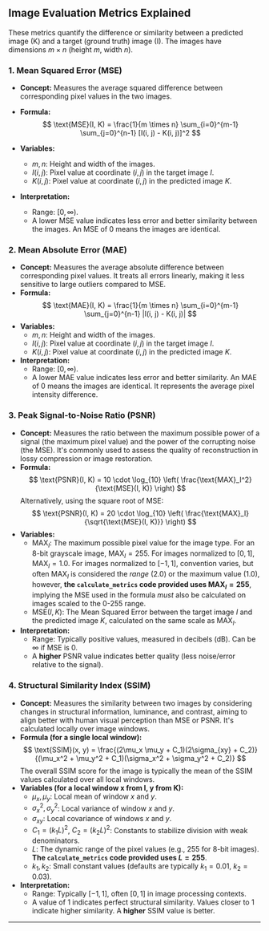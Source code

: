 ## Image Evaluation Metrics Explained

These metrics quantify the difference or similarity between a predicted image (K) and a target (ground truth) image (I). The images have dimensions $m \times n$ (height $m$, width $n$).

### 1. Mean Squared Error (MSE)

*   **Concept:** Measures the average squared difference between corresponding pixel values in the two images.
*   **Formula:**   
    $$
    \text{MSE}(I, K) = \frac{1}{m \times n} \sum_{i=0}^{m-1} \sum_{j=0}^{n-1} [I(i, j) - K(i, j)]^2
    $$    
    
*   **Variables:**
    *   $m, n$: Height and width of the images.
    *   $I(i, j)$: Pixel value at coordinate $(i, j)$ in the target image $I$.
    *   $K(i, j)$: Pixel value at coordinate $(i, j)$ in the predicted image $K$.
*   **Interpretation:**
    *   Range: $[0, \infty)$.
    *   A lower MSE value indicates less error and better similarity between the images. An MSE of 0 means the images are identical.

### 2. Mean Absolute Error (MAE)

*   **Concept:** Measures the average absolute difference between corresponding pixel values. It treats all errors linearly, making it less sensitive to large outliers compared to MSE.
*   **Formula:**
    $$
    \text{MAE}(I, K) = \frac{1}{m \times n} \sum_{i=0}^{m-1} \sum_{j=0}^{n-1} |I(i, j) - K(i, j)|
    $$
*   **Variables:**
    *   $m, n$: Height and width of the images.
    *   $I(i, j)$: Pixel value at coordinate $(i, j)$ in the target image $I$.
    *   $K(i, j)$: Pixel value at coordinate $(i, j)$ in the predicted image $K$.
*   **Interpretation:**
    *   Range: $[0, \infty)$.
    *   A lower MAE value indicates less error and better similarity. An MAE of 0 means the images are identical. It represents the average pixel intensity difference.

### 3. Peak Signal-to-Noise Ratio (PSNR)

*   **Concept:** Measures the ratio between the maximum possible power of a signal (the maximum pixel value) and the power of the corrupting noise (the MSE). It's commonly used to assess the quality of reconstruction in lossy compression or image restoration.
*   **Formula:**
    $$
    \text{PSNR}(I, K) = 10 \cdot \log_{10} \left( \frac{\text{MAX}_I^2}{\text{MSE}(I, K)} \right)
    $$
    Alternatively, using the square root of MSE:
    $$
    \text{PSNR}(I, K) = 20 \cdot \log_{10} \left( \frac{\text{MAX}_I}{\sqrt{\text{MSE}(I, K)}} \right)
    $$
*   **Variables:**
    *   $\text{MAX}_I$: The maximum possible pixel value for the image type. For an 8-bit grayscale image, $\text{MAX}_I = 255$. For images normalized to $[0, 1]$, $\text{MAX}_I = 1.0$. For images normalized to $[-1, 1]$, convention varies, but often $\text{MAX}_I$ is considered the *range* (2.0) or the maximum value (1.0), however, **the `calculate_metrics` code provided uses $\text{MAX}_I=255$**, implying the MSE used in the formula *must* also be calculated on images scaled to the 0-255 range.
    *   $\text{MSE}(I, K)$: The Mean Squared Error between the target image $I$ and the predicted image $K$, calculated on the same scale as $\text{MAX}_I$.
*   **Interpretation:**
    *   Range: Typically positive values, measured in decibels (dB). Can be $\infty$ if MSE is 0.
    *   A **higher** PSNR value indicates better quality (less noise/error relative to the signal).

### 4. Structural Similarity Index (SSIM)

*   **Concept:** Measures the similarity between two images by considering changes in structural information, luminance, and contrast, aiming to align better with human visual perception than MSE or PSNR. It's calculated locally over image windows.
*   **Formula (for a single local window):**
    $$
    \text{SSIM}(x, y) = \frac{(2\mu_x \mu_y + C_1)(2\sigma_{xy} + C_2)}{(\mu_x^2 + \mu_y^2 + C_1)(\sigma_x^2 + \sigma_y^2 + C_2)}
    $$
    The overall SSIM score for the image is typically the mean of the SSIM values calculated over all local windows.
*   **Variables (for a local window x from I, y from K):**
    *   $\mu_x, \mu_y$: Local mean of window $x$ and $y$.
    *   $\sigma_x^2, \sigma_y^2$: Local variance of window $x$ and $y$.
    *   $\sigma_{xy}$: Local covariance of windows $x$ and $y$.
    *   $C_1 = (k_1 L)^2$, $C_2 = (k_2 L)^2$: Constants to stabilize division with weak denominators.
    *   $L$: The dynamic range of the pixel values (e.g., 255 for 8-bit images). **The `calculate_metrics` code provided uses $L=255$**.
    *   $k_1, k_2$: Small constant values (defaults are typically $k_1=0.01$, $k_2=0.03$).
*   **Interpretation:**
    *   Range: Typically $[-1, 1]$, often $[0, 1]$ in image processing contexts.
    *   A value of 1 indicates perfect structural similarity. Values closer to 1 indicate higher similarity. A **higher** SSIM value is better.

---
